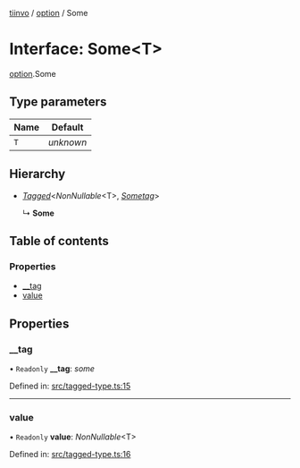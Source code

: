 [tiinvo](../README.md) / [option](../modules/option.md) / Some

# Interface: Some<T\>

[option](../modules/option.md).Some

## Type parameters

Name | Default |
------ | ------ |
`T` | *unknown* |

## Hierarchy

* [*Tagged*](../README.md#tagged)<*NonNullable*<T\>, [*Sometag*](../modules/option.md#sometag)\>

  ↳ **Some**

## Table of contents

### Properties

- [\_\_tag](option.some.md#__tag)
- [value](option.some.md#value)

## Properties

### \_\_tag

• `Readonly` **\_\_tag**: *some*

Defined in: [src/tagged-type.ts:15](https://github.com/OctoD/tiinvo/blob/5dcae37/src/tagged-type.ts#L15)

___

### value

• `Readonly` **value**: *NonNullable*<T\>

Defined in: [src/tagged-type.ts:16](https://github.com/OctoD/tiinvo/blob/5dcae37/src/tagged-type.ts#L16)
